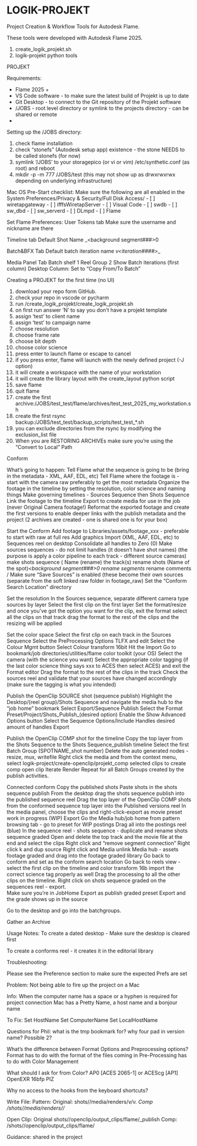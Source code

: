 # LOGIK-PROJEKT
Project Creation & Workflow Tools for Autodesk Flame.

These tools were developed with Autodesk Flame 2025.

1. create_logik_projekt.sh
2. logik-projekt python tools

PROJEKT


Requirements:
* Flame 2025 +
* VS Code software - to make sure the latest build of Projekt is up to date
* Git Desktop - to connect to the Git repository of the Projekt software
* /JOBS - root level directory or symlink to the projects directory - can be shared or remote
* 


Setting up the /JOBS directory:
1. check flame installation
2. check “stonefs” (Autodesk setup app) existence - the stone NEEDS to be called stonefs (for now)
3. symlink ‘/JOBS’ to your storagepico (or vi or vim) /etc/synthetic.conf (as root) and reboot
4. mkdir -p -m 777 /JOBS/test (this may not show up as drwxrwxrwx depending on underlying infrastructure)

Mac OS Pre-Start checklist:
Make sure the following are all enabled in the System Preferences/Privacy & Security/Full Disk Access/
    - [ ] wiretapgateway 
    - [ ] ifffsWiretapServer 
    - [ ] Visual Code
    - [ ] swdb
    - [ ] sw_dbd
    - [ ] sw_serverd
    - [ ] DLmpd
    - [ ] Flame

Set Flame Preferences:
User Tokens tab
Make sure the username and nickname are there

Timeline tab
Default Shot Name
<name>_<background segment###>0

Batch&BFX Tab
Default batch iteration name
<batch name>_v<iteration####>_<workstation>_<user nickname>

Media Panel Tab
Batch shelf 1
Reel Group 2
Show Batch iterations (first column) 
Desktop Column: Set to “Copy From/To Batch”




Creating a PROJEKT for the first time (no UI)
1. download your repo form GitHub.
2. check your repo in vscode or pycharm
3. run /create_logik_projekt/create_logik_projekt.sh
4. on first run answer ’N’ to say you don’t have a projekt template
5. assign ‘test’ to client name
6. assign ‘test’ to campaign name
7. choose resolution
8. choose frame rate
9. choose bit depth
10. choose color science
11. press enter to launch flame or escape to cancel
12. if you press enter, flame will launch with the newly defined project (-J option)
13. it will create a workspace with the name of your workstation
14. it will create the library layout with the create_layout python script
15. save flame
16. quit flame
17. create the first archive:/JOBS/test_test/flame/archives/test_test_2025_my_workstation.sh
18. create the first rsync backup:/JOBS/test_test/backup_scripts/test_test_*.sh
19. you can exclude directories from the rsync by modifying the exclusion_list file
20. When you are RESTORING ARCHIVEs make sure you’re using the “Convert to Local” Path






Conform

What’s going to happen:
Tell Flame what the sequence is going to be (bring in the metadata - XML, AAF, EDL, etc)
Tell Flame where the footage is - start with the camera raw preferably to get the most metadata
Organize the footage in the timeline by setting the resolution, color science and naming things
Make governing timelines - Sources Sequence then Shots Sequence
Link the footage to the timeline
Export to create media for use in the job (never Original Camera footage!)
Reformat the exported footage and create the first versions to enable deeper links with the publish metadata and the project
(2 archives are created - one is shared one is for your box)



Start the Conform
Add footage to Libraries/assets/footage_xxx - preferable to start with raw at full res
Add graphics
Import (XML, AAF, EDL, etc) to Sequences reel on desktop
Consolidate all handles to Zero (0)
Make sources sequences - do not limit handles (it doesn’t have shot names) (the purpose is apply a color pipeline to each track - different source cameras)
make shots sequence (
Name (rename) the track(s)
rename shots (Name of the spot)_<background segment###>0
rename segments <shot name>_<track name>
rename comments <tape reel source>/<source name>
Make sure “Save Sources” is enabled (these become their own sources (separate from the soft linked raw folder in footage_raw)
Set the “Conform Search Location” directory


Set the resolution
In the Sources sequence, separate different camera type sources by layer
Select the first clip on the first layer
Set the format/resize and once you’ve got the option you want for the clip, exit the format
select all the clips on that track
drag the format to the rest of the clips and the resizing will be applied

Set the color space
Select the first clip on each track in the Sources Sequence
Select the PreProcessing Options TLFX and edit
Select the Colour Mgmt button
Select Colour transform 16bit
Hit the Import
Go to bookmark/job directories/utilities/flame color toolkit (your OS)
Select the camera (with the science you want)
Select the appropriate color tagging (if the last color science thing says xxx to ACES then select ACES) and exit the Format editor
Drag the format to the rest of the clips in the track
Check the sources reel and validate that your sources have changed accordingly (make sure the tagging is what you intended)

Publish the OpenClip SOURCE shot (sequence publish)
Highlight the Desktop/(reel group)/Shots Sequence and navigate the media hub to the “job home” bookmark
Select Export/Sequence Publish 
Select the Format Preset/Project/Shots_Publish_(desired option)
Enable the Show Advanced Options button
Select the Sequence Options/Include Handles desired amount of handles
Export

Publish the OpenClip COMP shot for the timeline
Copy the top layer from the Shots Sequence to the Shots Sequence_publish timeline
Select the first Batch Group (SPOTNAME_shot number) 
Delete the auto generated nodes - resize, mux, writefile
Right click the media and from the context menu, select logik-project/create-openclip/projekt_comp selected clips to create comp open clip
Iterate
Render
Repeat for all Batch Groups created by the publish activities.

Connected conform
Copy the published shots
Paste shots in the shots sequence publish
From the desktop drag the shots sequence publish into the published sequence reel
Drag the top layer of the OpenClip COMP shots from the conformed sequence top layer into the Published versions reel
In the media panel, choose the clips and right-click-export as movie preset work in progress (WIP)
Export
Go the Media hub/job home
from pattern browsing tab - go to preset for WIP postings
Drag all into the postings reel (blue)
In the sequence reel - shots sequence - duplicate and rename shots sequence graded
Open and delete the top track and the movie file at the end and select the clips
Right click and “remove segment connection”
Right click k and dup source
Right click and Media unlink
Media hub - assets footage graded and drag into the footage graded library
Go back to conform and set as the conform search location
Go back to reels view - select the first clip on the timeline and color transform 16b import the correct science tag properly as well
Drag the processing to all the other clips on the timeline.
Right click on shots sequence graded on the sequences reel - export.  
Make sure you’re in JobHome
Export as publish graded preset
Export and the grade shows up in the source

Go to the desktop and go into the batchgroups.  

Gather an Archive


Usage Notes:
To create a dated desktop - Make sure the desktop is cleared first

To create a conforms reel - it creates it in the editorial library


Troubleshooting:


Please see the Preference section to make sure the expected Prefs are set



Problem:
Not being able to fire up the project on a Mac

Info:
When the computer name has a space or a hyphen
<workstation name> is required for project connection
Mac has a Pretty Name, a host name and a bonjour name

To Fix:
Set HostName
Set ComputerName
Set LocalHostName


Questions for Phil:
what is the tmp bookmark for?
why four pad in version name?  Possible 2?


What’s the difference between Format Options and Preprocessing options?
Format has to do with the format of the files coming in
Pre-Processing has to do with Color Management


What should I ask for from Color?
AP0 [ACES 2065-1] or ACEScg [AP1]
OpenEXR 16bfp PIZ

Why no access to the hooks from the keyboard shortcuts?

Write File:
Pattern:
Original:
                                   shots/<shot name>/media/renders/<shot name>_v<version>/<shot name>_v<version>.<frame><ext>
Comp
<project nickname>/shots/<shot name>/media/renders/<name>_<version name>/<name>_<version name><frame><ext>


Open Clip:
Original
                                   shots/<shot name>/openclip/output_clips/flame/<shot name>_publish<ext>
Comp:
<project nickname>/shots/<shot name>/openclip/output_clips/flame/<name><ext>



Guidance:
shared in the project








